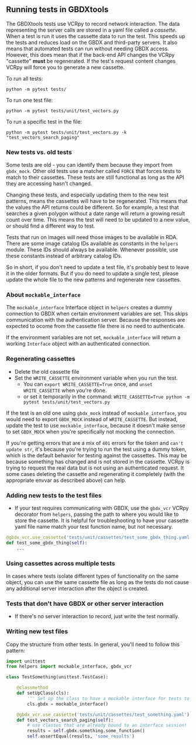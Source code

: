## Running tests in GBDXtools

The GBDXtools tests use VCRpy to record network interaction. The data representing the server calls are stored in a yaml file called a _cassette_. When a test is run it uses the cassette data to run the test. This speeds up the tests and reduces load on the GBDX and third-party servers. It also means that automated tests can run without needing GBDX access. However, this does mean that if the back-end API changes the VCRpy "cassette" **must** be regenerated. If the test's request content changes VCRpy will force you to generate a new cassette.

To run all tests:

`python -m pytest tests/`

To run one test file:

`python -m pytest tests/unit/test_vectors.py`

To run a specific test in the file:

`python -m pytest tests/unit/test_vectors.py -k "test_vectors_search_paging"`


### New tests vs. old tests

Some tests are old - you can identify them because they import from `gbdx_mock`. Other old tests use a matcher called `FORCE` that forces tests to match to their cassettes. These tests are still functional as long as the API they are accessing hasn't changed.

Changing these tests, and especially updating them to the new test patterns, means the cassettes will have to be regenerated. This means that the values the API returns could be different. So for example, a test that searches a given polygon without a date range will return a growing result count over time. This means the test will need to be updated to a new value, or should find a different way to test.

Tests that run on images will need those images to be available in RDA. There are some image catalog IDs available as constants in the `helpers` module. These IDs should always be available. Whenever possible, use these constants instead of arbitrary catalog IDs.

So in short, if you don't need to update a test file, it's probably best to leave it in the older formats. But if you do need to update a single test, please update the whole file to the new patterns and regenerate new cassettes.

### About `mockable_interface`

The `mockable_interface` Interface object in `helpers` creates a dummy connection to GBDX when certain environment variables are set. This skips communication with the authentication server. Because the responses are expected to ocome from the cassette file there is no need to authenticate.

If the environment variables are not set, `mockable_interface` will return a working `Interface` object with an authenticated connection.

### Regenerating cassettes

- Delete the old cassette file
- Set the `WRITE_CASSETTE` environment variable when you run the test.
  - You can `export WRITE_CASSETTE=True` once, and `unset WRITE_CASSETTE` when you're done.
  - or set it temporarily in the command: `WRITE_CASSETTE=True python -m pytest tests/unit/test_vectors.py`

If the test is an old one using `gbdx_mock` instead of `mockable_interface`, you would need to export `GBDX_MOCK` instead of `WRITE_CASSETTE`. But instead, update the test to use `mockable_interface`, because it doesn't make sense to set `GBDX_MOCK` when you're specifically not mocking the connection.

If you're getting errors that are a mix of `401` errors for the token and `can't update str`, it's because you're trying to run the test using a dummy token, which is the default behavior for testing against the cassettes. This may be because something has changed and is not stored in the cassette. VCRpy is trying to request the real data but is not using an authenticated request. It some cases deleting the cassette and regenerating it completely (with the appropriate envvar as described above) can help.


### Adding new tests to the test files

- If your test requires communicating with GBDX, use the `gbdx_vcr` VCRpy decorator from `helpers`, passing the path to where you would like to store the cassette. It is helpful for troubleshooting to have your cassette yaml file name match your test function name, but not necessary.

``` python
@gbdx_vcr.use_cassette('tests/unit/cassettes/test_some_gbdx_thing.yaml')
def test_some_gbdx_thing(self):
    ...
```

### Using cassettes across multiple tests

In cases where tests isolate different types of functionality on the same object, you can use the same cassette file as long as the tests do not cause any additional server interaction after the object is created.

### Tests that don't have GBDX or other server interaction

- If there's no server interaction to record, just write the test normally.


### Writing new test files

Copy the structure from other tests. In general, you'll need to follow this pattern:

``` python
import unittest
from helpers import mockable_interface, gbdx_vcr 

class TestSomething(unittest.TestCase):

    @classmethod
    def setUpClass(cls):
        ''' Set up the class to have a mockable interface for tests to use '''
        cls.gbdx = mockable_interface() 

    @gbdx_vcr.use_cassette('tests/unit/cassettes/test_something.yaml')
    def test_vectors_search_paging(self):
        # use classes that are already bound to an interface session!
        results = self.gbdx.something.some_function()
        self.assertEqual(results, 'some_results')
```
       




